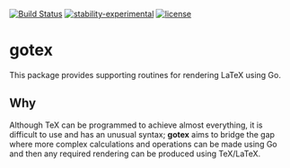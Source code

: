 [![Build Status](https://travis-ci.org/yannisl/gotex.svg?branch=master)](https://travis-ci.org/yannisl/gotex) [![stability-experimental](https://img.shields.io/badge/stability-experimental-orange.svg)](https://github.com/emersion/stability-badges#experimental)
[![license](http://img.shields.io/badge/license-MIT-red.svg?style=flat)](https://raw.githubusercontent.com/yannisl/gotex/master/LICENSE)


# gotex

This package provides supporting routines for rendering LaTeX using Go.

## Why

Although TeX can be programmed to achieve almost everything, it is difficult to use and has an unusual syntax; __gotex__ aims to bridge the gap where more complex calculations and operations can be made using Go and then any required rendering can be produced using TeX/LaTeX.


